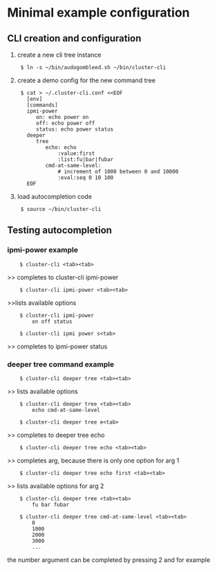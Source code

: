 # Minimal example configuration

## CLI creation and configuration

1. create a new cli tree instance

        $ ln -s ~/bin/audogombleed.sh ~/bin/cluster-cli


2. create a demo config for the new command tree

        $ cat > ~/.cluster-cli.conf <<EOF
          [env]
          [commands]
          ipmi-power
             on: echo power on
             off: echo power off
             status: echo power status
          deeper
             tree
                echo: echo
                    :value:first
                    :list:fu|bar|fubar
                cmd-at-same-level:
                    # increment of 1000 between 0 and 10000
                    :eval:seq 0 10 100
          EOF

4. load autocompletion code

        $ source ~/bin/cluster-cli

## Testing autocompletion

### ipmi-power example

        $ cluster-cli <tab><tab>

\>\> completes to cluster-cli ipmi-power

        $ cluster-cli ipmi-power <tab><tab>

 \>\>lists available options

        $ cluster-cli ipmi-power
            on off status

        $ cluster-cli ipmi power s<tab>

\>\> completes to ipmi-power status

### deeper tree command example

        $ cluster-cli deeper tree <tab><tab>

\>\> lists available options

        $ cluster-cli deeper tree <tab><tab>
            echo cmd-at-same-level

        $ cluster-cli deeper tree e<tab>

\>\> completes to deeper tree echo 

        $ cluster-cli deeper tree echo <tab><tab>

\>\> completes arg, because there is only one option for arg 1

        $ cluster-cli deeper tree echo first <tab><tab>

\>\> lists available options for arg 2

        $ cluster-cli deeper tree <tab><tab>
            fu bar fubar

        $ cluster-cli deeper tree cmd-at-same-level <tab><tab>
            0
            1000
            2000
            3000
            ...

the number argument can be completed by pressing 2 and <tab> for example

